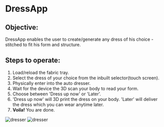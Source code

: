 # DressApp

## Objective:
DressApp enables the user to create/generate any dress of his choice - stitched to fit his form and structure.

## Steps to operate:

1. Load/reload the fabric tray.
2. Select the dress of your choice from the inbuilt selector(touch screen).
3. Physically enter into the auto dresser.
4. Wait for the device the 3D scan your body to read your form.
5. Choose between 'Dress up now' or 'Later'.
6. 'Dress up now' will 3D print the dress on your body. 'Later' will deliver the dress which you can wear anytime later.
4. **Voila!** You are done.

![dresser](/notes/autodress.gif)
![dresser](https://giphy.com/gifs/9x6Lf7tN3jvm5ag0Wi/fullscreen)
